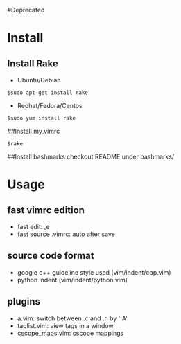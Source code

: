 #Deprecated
# Install
## Install Rake

* Ubuntu/Debian
```
$sudo apt-get install rake
```

* Redhat/Fedora/Centos
```
$sudo yum install rake
```

##Install my_vimrc
```
$rake
```

##Install bashmarks
checkout README under bashmarks/

Usage
=====
fast vimrc edition
------------------
* fast edit: ,e
* fast source .vimrc: auto after save

source code format
------------------
* google c++ guideline style used (vim/indent/cpp.vim)
* python indent (vim/indent/python.vim)

plugins
-------
* a.vim: switch between .c and .h by ':A' 
* taglist.vim: view tags in a window
* cscope_maps.vim: cscope mappings
